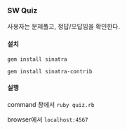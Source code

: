 ### SW Quiz
사용자는 문제풀고, 정답/오답임을 확인한다.

#### 설치

`gem install sinatra` 

`gem install sinatra-contrib` 

#### 실행

command 창에서 `ruby quiz.rb` 

browser에서 `localhost:4567` 
